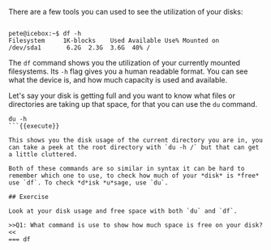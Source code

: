 There are a few tools you can used to see the utilization of your disks: 

```

pete@icebox:~$ df -h
Filesystem     1K-blocks    Used Available Use% Mounted on
/dev/sda1       6.2G  2.3G  3.6G  40% /

```

The `df` command shows you the utilization of your currently mounted filesystems. Its `-h` flag gives you a human readable format. You can see what the device is, and how much capacity is used and available. 

Let's say your disk is getting full and you want to know what files or directories are taking up that space, for that you can use the `du` command. 

```
du -h
```{{execute}}

This shows you the disk usage of the current directory you are in, you can take a peek at the root directory with `du -h /` but that can get a little cluttered.

Both of these commands are so similar in syntax it can be hard to remember which one to use, to check how much of your *disk* is *free* use `df`. To check *d*isk *u*sage, use `du`. 

## Exercise

Look at your disk usage and free space with both `du` and `df`. 

>>Q1: What command is use to show how much space is free on your disk?<<
=== df
